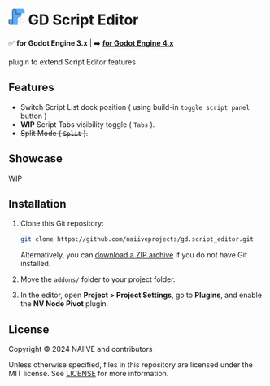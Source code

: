 # <img src="./assetlib/icon.png" width="32" height="32"> GD Script Editor
✅ **for Godot Engine 3.x** | ➡️ [**for Godot Engine 4.x**](https://github.com/naiiveprojects/gd.script_editor/tree/4.x)

plugin to extend Script Editor features

## Features

- Switch Script List dock position ( using build-in `toggle script panel` button )
- **WIP** Script Tabs visibility toggle ( `Tabs` ).
- <s>Split Mode ( `Split` ).</s>

## Showcase

WIP

## Installation

1. Clone this Git repository:

	```bash
	git clone https://github.com/naiiveprojects/gd.script_editor.git
	```

	Alternatively, you can [download a ZIP archive](https://github.com/naiiveprojects/gd.script_editor/archive/refs/heads/3.x.zip) if you do not have Git installed.

2. Move the `addons/` folder to your project folder.
3. In the editor, open **Project > Project Settings**, go to **Plugins**, and enable the **NV Node Pivot** plugin.


## License

Copyright © 2024 NAIIVE and contributors

Unless otherwise specified, files in this repository are licensed under the MIT license. See [LICENSE](LICENSE) for more information.
